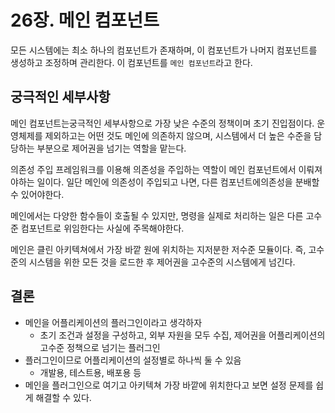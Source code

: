 # 26장. 메인 컴포넌트

모든 시스템에는 최소 하나의 컴포넌트가 존재하며, 이 컴포넌트가 나머지 컴포넌트를 생성하고 조정하며 관리한다.
이 컴포넌트를 `메인 컴포넌트`라고 한다.

## 궁극적인 세부사항

메인 컴포넌트는궁극적인 세부사항으로 가장 낮은 수준의 정책이며 초기 진입점이다.
운영체제를 제외하고는 어떤 것도 메인에 의존하지 않으며, 시스템에서 더 높은 수준을 담당하는 부분으로 제어권을 넘기는 역할을 맡는다.

의존성 주입 프레임워크를 이용해 의존성을 주입하는 역할이 메인 컴포넌트에서 이뤄져야하는 일이다.
일단 메인에 의존성이 주입되고 나면, 다른 컴포넌트에의존성을 분배할 수 있어야한다.

메인에서는 다양한 함수들이 호출될 수 있지만, 명령을 실제로 처리하는 일은 다른 고수준 컴포넌트로 위임한다는 사실에 주목해야한다.

메인은 클린 아키텍쳐에서 가장 바깥 원에 위치하는 지저분한 저수준 모듈이다.
즉, 고수준의 시스템을 위한 모든 것을 로드한 후 제어권을 고수준의 시스템에게 넘긴다.

## 결론

- 메인을 어플리케이션의 플러그인이라고 생각하자
  - 초기 조건과 설정을 구성하고, 외부 자원을 모두 수집, 제어권을 어플리케이션의 고수준 정책으로 넘기는 플러그인
- 플러그인이므로 어플리케이션의 설정별로 하나씩 둘 수 있음
  - 개발용, 테스트용, 배포용 등
- 메인을 플러그인으로 여기고 아키텍쳐 가장 바깥에 위치한다고 보면 설정 문제를 쉽게 해결할 수 있다.
